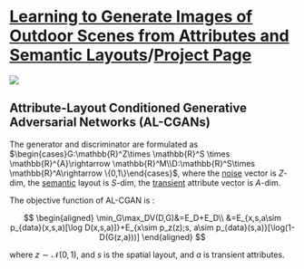 # [Learning to Generate Images of Outdoor Scenes from Attributes and Semantic Layouts](https://arxiv.org/pdf/1612.00215.pdf)/[Project Page](http://web.cs.hacettepe.edu.tr/~karacan/projects/al-cgan/)


![](http://web.cs.hacettepe.edu.tr/~karacan/projects/al-cgan/segmentation_conditioned_model.jpeg)


## Attribute-Layout Conditioned Generative Adversarial Networks (AL-CGANs)

The generator and discriminator are formulated as $\begin{cases}G:\mathbb{R}^Z\times \mathbb{R}^S \times \mathbb{R}^{A}\rightarrow \mathbb{R}^M\\D:\mathbb{R}^S\times \mathbb{R}^A\rightarrow \{0,1\}\end{cases}$, where the <u>noise</u> vector is $Z$-dim, the <u>semantic</u> layout is $S$-dim, the <u>transient</u> attribute vector is $A$-dim.

The objective function of AL-CGAN is :

$$
\begin{aligned}
\min_G\max_DV(D,G)&=E_D+E_D\\
&=E_{x,s,a\sim p_{data}(x,s,a)[\log D(x,s,a)]}+E_{x\sim p_z(z);s, a\sim p_{data}(s,a)}[\log(1-D(G(z,a)))]
\end{aligned}
$$

where $z\sim \mathcal{N}(0,1)$, and $s$ is the spatial layout, and $a$ is transient attributes.
